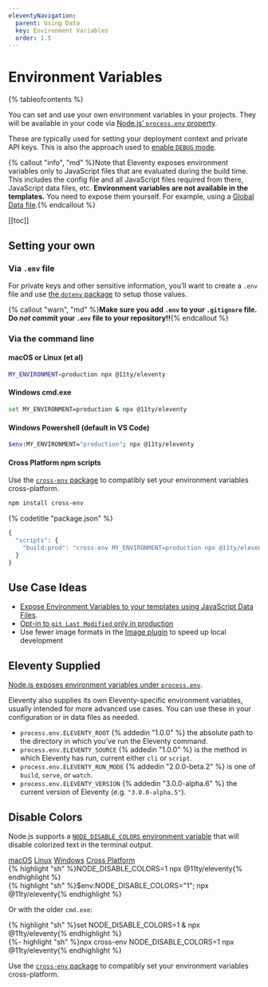 ```yaml
---
eleventyNavigation:
  parent: Using Data
  key: Environment Variables
  order: 1.5
---
```


# Environment Variables

{% tableofcontents %}

You can set and use your own environment variables in your projects. They will be available in your code via [Node.js’ `process.env` property](https://nodejs.org/api/process.html#process_process_env).

These are typically used for setting your deployment context and private API keys. This is also the approach used to [enable `DEBUG` mode](/docs/debugging/).

{% callout "info", "md" %}Note that Eleventy exposes environment variables only to JavaScript files that are evaluated during the build time. This includes the config file and all JavaScript files required from there, JavaScript data files, etc. **Environment variables are not available in the templates.** You need to expose them yourself. For example, using a [Global Data file](/docs/data-js/#example-exposing-environment-variables).{% endcallout %}

[[toc]]

## Setting your own

### Via `.env` file

For private keys and other sensitive information, you’ll want to create a `.env` file and use [the `dotenv` package](https://github.com/motdotla/dotenv) to setup those values.

{% callout "warn", "md" %}**Make sure you add `.env` to your `.gitignore` file. Do _not_ commit your `.env` file to your repository!!**{% endcallout %}

### Via the command line

#### macOS or Linux (et al)

```bash
MY_ENVIRONMENT=production npx @11ty/eleventy
```

#### Windows cmd.exe

```bash
set MY_ENVIRONMENT=production & npx @11ty/eleventy
```

#### Windows Powershell (default in VS Code)

```bash
$env:MY_ENVIRONMENT="production"; npx @11ty/eleventy
```

#### Cross Platform npm scripts

Use the [`cross-env` package](https://github.com/kentcdodds/cross-env) to compatibly set your environment variables cross-platform.

```sh
npm install cross-env
```


{% codetitle "package.json" %}

```js
{
  "scripts": {
    "build:prod": "cross-env MY_ENVIRONMENT=production npx @11ty/eleventy"
  }
}
```

## Use Case Ideas

- [Expose Environment Variables to your templates using JavaScript Data Files](/docs/data-js/#example-exposing-environment-variables).
- [Opt-in to `git Last Modified` only in production](/docs/dates/)
- Use fewer image formats in the [Image plugin](/docs/plugins/image/) to speed up local development

## Eleventy Supplied

[Node.js exposes environment variables under `process.env`](https://nodejs.org/api/process.html#process_process_env).

Eleventy also supplies its own Eleventy-specific environment variables, usually intended for more advanced use cases. You can use these in your configuration or in data files as needed.

- `process.env.ELEVENTY_ROOT` {% addedin "1.0.0" %} the absolute path to the directory in which you’ve run the Eleventy command.
- `process.env.ELEVENTY_SOURCE` {% addedin "1.0.0" %} is the method in which Eleventy has run, current either `cli` or `script`.
- `process.env.ELEVENTY_RUN_MODE` {% addedin "2.0.0-beta.2" %} is one of `build`, `serve`, or `watch`.
- `process.env.ELEVENTY_VERSION` {% addedin "3.0.0-alpha.6" %} the current version of Eleventy (e.g. `"3.0.0-alpha.5"`).

## Disable Colors

Node.js supports a [`NODE_DISABLE_COLORS` environment variable](https://nodejs.org/api/cli.html#node_disable_colors1) that will disable colorized text in the terminal output.

<is-land on:visible import="/js/seven-minute-tabs.js">
<seven-minute-tabs class="tabs-flush" persist sync>
	<div role="tablist" aria-label="Choose your Operating System">
		<a href="#disable-colors-nix" id="disable-colors-mac-btn" role="tab" data-tabs-persist="os:mac">macOS</a>
		<a href="#disable-colors-nix" role="tab" data-tabs-persist="os:posix">Linux</a>
		<a href="#disable-colors-win" role="tab" data-tabs-persist="os:win">Windows</a>
		<a href="#disable-colors-all" role="tab" data-tabs-persist="os:all">Cross Platform</a>
	</div>
	<div id="disable-colors-nix" role="tabpanel">
		{% highlight "sh" %}NODE_DISABLE_COLORS=1 npx @11ty/eleventy{% endhighlight %}
	</div>
	<div id="disable-colors-win" role="tabpanel">
		{% highlight "sh" %}$env:NODE_DISABLE_COLORS="1"; npx @11ty/eleventy{% endhighlight %}
		<p>Or with the older <code>cmd.exe</code>:</p>
		{% highlight "sh" %}set NODE_DISABLE_COLORS=1 & npx @11ty/eleventy{% endhighlight %}
	</div>
	<div id="disable-colors-all" role="tabpanel">
		{%- highlight "sh" %}npx cross-env NODE_DISABLE_COLORS=1 npx @11ty/eleventy{% endhighlight %}
		<p>Use the <a href="https://github.com/kentcdodds/cross-env"><code>cross-env</code> package</a> to compatibly set your environment variables cross-platform.</p>
	</div>
</seven-minute-tabs>
<is-land>
